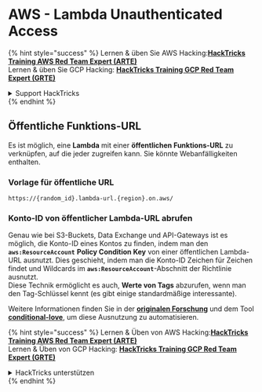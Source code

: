 # AWS - Lambda Unauthenticated Access

{% hint style="success" %}
Lernen & üben Sie AWS Hacking:<img src="../../../.gitbook/assets/image (1) (1) (1) (1).png" alt="" data-size="line">[**HackTricks Training AWS Red Team Expert (ARTE)**](https://training.hacktricks.xyz/courses/arte)<img src="../../../.gitbook/assets/image (1) (1) (1) (1).png" alt="" data-size="line">\
Lernen & üben Sie GCP Hacking: <img src="../../../.gitbook/assets/image (2) (1).png" alt="" data-size="line">[**HackTricks Training GCP Red Team Expert (GRTE)**<img src="../../../.gitbook/assets/image (2) (1).png" alt="" data-size="line">](https://training.hacktricks.xyz/courses/grte)

<details>

<summary>Support HackTricks</summary>

* Überprüfen Sie die [**Abonnementpläne**](https://github.com/sponsors/carlospolop)!
* **Treten Sie der** 💬 [**Discord-Gruppe**](https://discord.gg/hRep4RUj7f) oder der [**Telegram-Gruppe**](https://t.me/peass) bei oder **folgen** Sie uns auf **Twitter** 🐦 [**@hacktricks\_live**](https://twitter.com/hacktricks_live)**.**
* **Teilen Sie Hacking-Tricks, indem Sie PRs an die** [**HackTricks**](https://github.com/carlospolop/hacktricks) und [**HackTricks Cloud**](https://github.com/carlospolop/hacktricks-cloud) GitHub-Repos senden.

</details>
{% endhint %}

## Öffentliche Funktions-URL

Es ist möglich, eine **Lambda** mit einer **öffentlichen Funktions-URL** zu verknüpfen, auf die jeder zugreifen kann. Sie könnte Webanfälligkeiten enthalten.

### Vorlage für öffentliche URL
```
https://{random_id}.lambda-url.{region}.on.aws/
```
### Konto-ID von öffentlicher Lambda-URL abrufen

Genau wie bei S3-Buckets, Data Exchange und API-Gateways ist es möglich, die Konto-ID eines Kontos zu finden, indem man den **`aws:ResourceAccount`** **Policy Condition Key** von einer öffentlichen Lambda-URL ausnutzt. Dies geschieht, indem man die Konto-ID Zeichen für Zeichen findet und Wildcards im **`aws:ResourceAccount`**-Abschnitt der Richtlinie ausnutzt.\
Diese Technik ermöglicht es auch, **Werte von Tags** abzurufen, wenn man den Tag-Schlüssel kennt (es gibt einige standardmäßige interessante).

Weitere Informationen finden Sie in der [**originalen Forschung**](https://blog.plerion.com/conditional-love-for-aws-metadata-enumeration/) und dem Tool [**conditional-love**](https://github.com/plerionhq/conditional-love/), um diese Ausnutzung zu automatisieren.

{% hint style="success" %}
Lernen & Üben von AWS Hacking:<img src="../../../.gitbook/assets/image (1) (1) (1) (1).png" alt="" data-size="line">[**HackTricks Training AWS Red Team Expert (ARTE)**](https://training.hacktricks.xyz/courses/arte)<img src="../../../.gitbook/assets/image (1) (1) (1) (1).png" alt="" data-size="line">\
Lernen & Üben von GCP Hacking: <img src="../../../.gitbook/assets/image (2) (1).png" alt="" data-size="line">[**HackTricks Training GCP Red Team Expert (GRTE)**<img src="../../../.gitbook/assets/image (2) (1).png" alt="" data-size="line">](https://training.hacktricks.xyz/courses/grte)

<details>

<summary>HackTricks unterstützen</summary>

* Überprüfen Sie die [**Abonnementpläne**](https://github.com/sponsors/carlospolop)!
* **Treten Sie der** 💬 [**Discord-Gruppe**](https://discord.gg/hRep4RUj7f) oder der [**Telegram-Gruppe**](https://t.me/peass) bei oder **folgen** Sie uns auf **Twitter** 🐦 [**@hacktricks\_live**](https://twitter.com/hacktricks_live)**.**
* **Teilen Sie Hacking-Tricks, indem Sie PRs an die** [**HackTricks**](https://github.com/carlospolop/hacktricks) und [**HackTricks Cloud**](https://github.com/carlospolop/hacktricks-cloud) GitHub-Repos senden.

</details>
{% endhint %}
